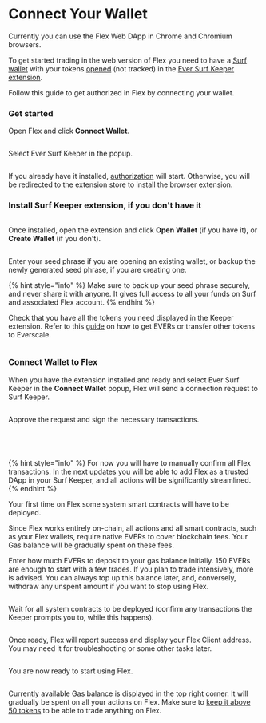 # Connect Your Wallet

Currently you can use the Flex Web DApp in Chrome and Chromium browsers.

To get started trading in the web version of Flex you need to have a [Surf wallet](../get-evers.md) with your tokens [opened](connect-your-wallet.md#install-surf-keeper-extension-if-you-dont-have-it) (not tracked) in the [Ever Surf Keeper extension](https://chrome.google.com/webstore/detail/ever-surf-keeper/dfldeefnhahdhaolbkhehhlcgagefgff).

Follow this guide to get authorized in Flex by connecting your wallet.

### Get started

Open Flex and click **Connect Wallet**.

<figure><img src="../../.gitbook/assets/001w.png" alt=""><figcaption></figcaption></figure>

Select Ever Surf Keeper in the popup.

<figure><img src="../../.gitbook/assets/002w.png" alt=""><figcaption></figcaption></figure>

If you already have it installed, [authorization](connect-your-wallet.md#connect-wallet-to-flex) will start. Otherwise, you will be redirected to the extension store to install the browser extension.

### Install Surf Keeper extension, if you don't have it

<figure><img src="../../.gitbook/assets/003w.png" alt=""><figcaption></figcaption></figure>

Once installed, open the extension and click **Open Wallet** (if you have it), or **Create Wallet** (if you don't).

<figure><img src="../../.gitbook/assets/004w.png" alt=""><figcaption></figcaption></figure>

Enter your seed phrase if you are opening an existing wallet, or backup the newly generated seed phrase, if you are creating one.

{% hint style="info" %}
Make sure to back up your seed phrase securely, and never share it with anyone. It gives full access to all your funds on Surf and associated Flex account.
{% endhint %}

Check that you have all the tokens you need displayed in the Keeper extension. Refer to this [guide](../get-evers.md) on how to get EVERs or transfer other tokens to Everscale.

<figure><img src="../../.gitbook/assets/005w.png" alt=""><figcaption></figcaption></figure>

### Connect Wallet to Flex

When you have the extension installed and ready and select Ever Surf Keeper in the **Connect Wallet** popup, Flex will send a connection request to Surf Keeper.

<figure><img src="../../.gitbook/assets/002w.png" alt=""><figcaption></figcaption></figure>

Approve the request and sign the necessary transactions.

<div>

<figure><img src="../../.gitbook/assets/006w.png" alt=""><figcaption></figcaption></figure>

 

<figure><img src="../../.gitbook/assets/007w.png" alt=""><figcaption></figcaption></figure>

 

<figure><img src="../../.gitbook/assets/008w (1).png" alt=""><figcaption></figcaption></figure>

 

<figure><img src="../../.gitbook/assets/009w.png" alt=""><figcaption></figcaption></figure>

</div>

{% hint style="info" %}
For now you will have to manually confirm all Flex transactions. In the next updates you will be able to add Flex as a trusted DApp in your Surf Keeper, and all actions will be significantly streamlined.
{% endhint %}

Your first time on Flex some system smart contracts will have to be deployed.

Since Flex works entirely on-chain, all actions and all smart contracts, such as your Flex wallets, require native EVERs to cover blockchain fees. Your Gas balance will be gradually spent on these fees.

Enter how much EVERs to deposit to your gas balance initially. 150 EVERs are enough to start with a few trades. If you plan to trade intensively, more is advised. You can always top up this balance later, and, conversely, withdraw any unspent amount if you want to stop using Flex.

<figure><img src="../../.gitbook/assets/010w (1).png" alt=""><figcaption></figcaption></figure>

Wait for all system contracts to be deployed (confirm any transactions the Keeper prompts you to, while this happens).

<figure><img src="../../.gitbook/assets/012w.png" alt=""><figcaption></figcaption></figure>

Once ready, Flex will report success and display your Flex Client address. You may need it for troubleshooting or some other tasks later.

<figure><img src="../../.gitbook/assets/013w.png" alt=""><figcaption></figcaption></figure>



You are now ready to start using Flex.

<figure><img src="../../.gitbook/assets/014w.png" alt=""><figcaption></figcaption></figure>

Currently available Gas balance is displayed in the top right corner. It will gradually be spent on all your actions on Flex. Make sure to [keep it above 50 tokens](keep-up-gas-balance.md) to be able to trade anything on Flex.

<figure><img src="../../.gitbook/assets/074.png" alt=""><figcaption></figcaption></figure>
